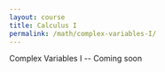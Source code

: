 ```yaml
---
layout: course
title: Calculus I
permalink: /math/complex-variables-I/
---
```


Complex Variables I -- Coming soon